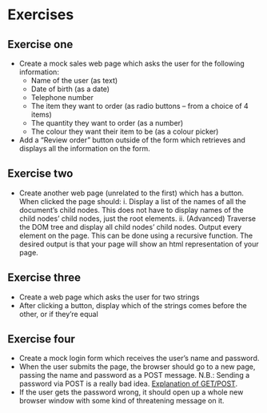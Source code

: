# Exercises

## Exercise one

* Create a mock sales web page which asks the user for the following information:
    * Name of the user (as text)
    * Date of birth (as a date)
    * Telephone number
    * The item they want to order (as radio buttons – from a choice of 4 items)
    * The quantity they want to order (as a number)
    * The colour they want their item to be (as a colour picker)
* Add a “Review order” button outside of the form which retrieves and displays all the information on the form.

## Exercise two

* Create another web page (unrelated to the first) which has a button.  When clicked the page should:
    i. Display a list of the names of all the document’s child nodes.  This does not have to display names of the child nodes’ child nodes, just the root elements.
    ii. (Advanced) Traverse the DOM tree and display all child nodes’ child nodes.  Output every element on the page.  This can be done using a recursive function.  The desired output is that your page will show an html representation of your page.

## Exercise three

* Create a web page which asks the user for two strings
* After clicking a button, display which of the strings comes before the other, or if they’re equal

## Exercise four 

* Create a mock login form which receives the user’s name and password.
* When the user submits the page, the browser should go to a new page, passing the name and password as a POST message.  N.B.: Sending a password via POST is a really bad idea.  [Explanation of GET/POST](https://jasonmbaker.wordpress.com/2009/05/10/http-and-you/).
* If the user gets the password wrong, it should open up a whole new browser window with some kind of threatening message on it.